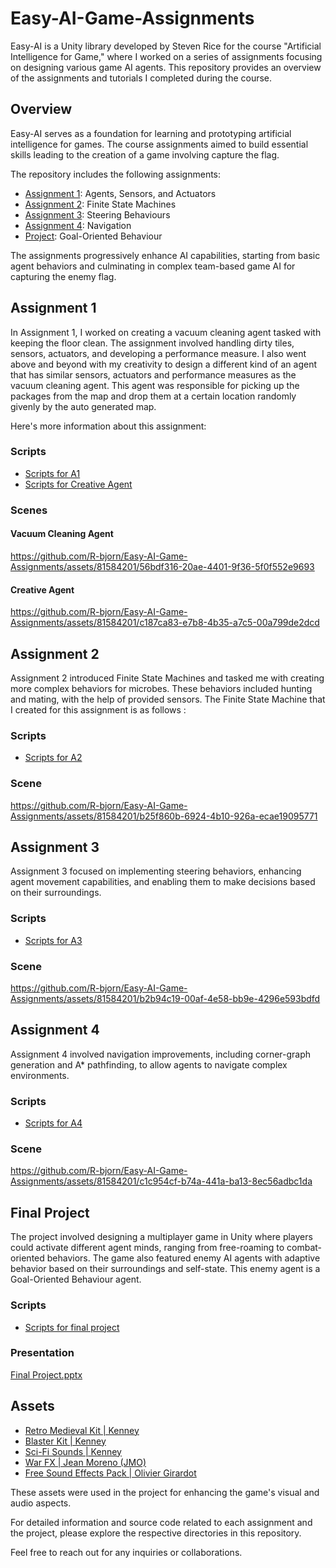 # Easy-AI-Game-Assignments

Easy-AI is a Unity library developed by Steven Rice for the course "Artificial Intelligence for Game," where I worked on a series of assignments focusing on designing various game AI agents. 
This repository provides an overview of the assignments and tutorials I completed during the course.

## Overview

Easy-AI serves as a foundation for learning and prototyping artificial intelligence for games. 
The course assignments aimed to build essential skills leading to the creation of a game involving capture the flag. 

The repository includes the following assignments:

- [Assignment 1](#assignment-1): Agents, Sensors, and Actuators
- [Assignment 2](#assignment-2): Finite State Machines
- [Assignment 3](#assignment-3): Steering Behaviours
- [Assignment 4](#assignment-4): Navigation
- [Project](#project): Goal-Oriented Behaviour

The assignments progressively enhance AI capabilities, starting from basic agent behaviors and culminating in complex team-based game AI for capturing the enemy flag.

## Assignment 1

In Assignment 1, I worked on creating a vacuum cleaning agent tasked with keeping the floor clean. The assignment involved handling dirty tiles, sensors, actuators, and developing a performance measure. 
I also went above and beyond with my creativity to design a different kind of an agent that has similar sensors, actuators and performance measures as the vacuum cleaning agent. This agent was responsible for 
picking up the packages from the map and drop them at a certain location randomly givenly by the auto generated map. 

Here's more information about this assignment: 

### Scripts 
- [Scripts for A1](https://github.com/R-bjorn/Easy-AI-Game-Assignments/tree/main/Easy-AI-Template/Assets/Scripts/A1)
- [Scripts for Creative Agent](https://github.com/R-bjorn/Easy-AI-Game-Assignments/tree/main/Easy-AI-Template/Assets/Scripts/A1/Creativity)

### Scenes
#### Vacuum Cleaning Agent
https://github.com/R-bjorn/Easy-AI-Game-Assignments/assets/81584201/56bdf316-20ae-4401-9f36-5f0f552e9693

#### Creative Agent
https://github.com/R-bjorn/Easy-AI-Game-Assignments/assets/81584201/c187ca83-e7b8-4b35-a7c5-00a799de2dcd

## Assignment 2

Assignment 2 introduced Finite State Machines and tasked me with creating more complex behaviors for microbes. These behaviors included hunting and mating, with the help of provided sensors.
The Finite State Machine that I created for this assignment is as follows : 

### Scripts 
- [Scripts for A2](https://github.com/R-bjorn/Easy-AI-Game-Assignments/tree/main/Easy-AI-Template/Assets/Scripts/A2)

### Scene
https://github.com/R-bjorn/Easy-AI-Game-Assignments/assets/81584201/b25f860b-6924-4b10-926a-ecae19095771

## Assignment 3

Assignment 3 focused on implementing steering behaviors, enhancing agent movement capabilities, and enabling them to make decisions based on their surroundings.

### Scripts 
- [Scripts for A3](https://github.com/R-bjorn/Easy-AI-Game-Assignments/tree/main/Easy-AI-Template/Assets/Scripts/A3)

### Scene
https://github.com/R-bjorn/Easy-AI-Game-Assignments/assets/81584201/b2b94c19-00af-4e58-bb9e-4296e593bdfd

## Assignment 4

Assignment 4 involved navigation improvements, including corner-graph generation and A* pathfinding, to allow agents to navigate complex environments.

### Scripts 
- [Scripts for A4](https://github.com/R-bjorn/Easy-AI-Game-Assignments/tree/main/Easy-AI-Template/Assets/Scripts/A4)

### Scene
https://github.com/R-bjorn/Easy-AI-Game-Assignments/assets/81584201/c1c954cf-b74a-441a-ba13-8ec56adbc1da

## Final Project

The project involved designing a multiplayer game in Unity where players could activate different agent minds, ranging from free-roaming to combat-oriented behaviors. 
The game also featured enemy AI agents with adaptive behavior based on their surroundings and self-state. This enemy agent is a Goal-Oriented Behaviour agent. 

### Scripts
- [Scripts for final project](https://github.com/R-bjorn/Easy-AI-Game-Assignments/tree/main/Easy-AI-Template/Assets/Final%20Project)

### Presentation
[Final Project.pptx](https://github.com/R-bjorn/Easy-AI-Game-Assignments/files/12859713/Final.Project.pptx)


## Assets

- [Retro Medieval Kit | Kenney](https://www.kenney.nl/assets/retro-medieval-kit)
- [Blaster Kit | Kenney](https://kenney.nl/assets/blaster-kit)
- [Sci-Fi Sounds | Kenney](https://www.kenney.nl/assets/sci-fi-sounds)
- [War FX | Jean Moreno (JMO)](https://assetstore.unity.com/packages/vfx/particles/war-fx-5669)
- [Free Sound Effects Pack | Olivier Girardot](https://assetstore.unity.com/packages/audio/sound-fx/free-sound-effects-pack-155776)

These assets were used in the project for enhancing the game's visual and audio aspects.

For detailed information and source code related to each assignment and the project, please explore the respective directories in this repository.

Feel free to reach out for any inquiries or collaborations.

